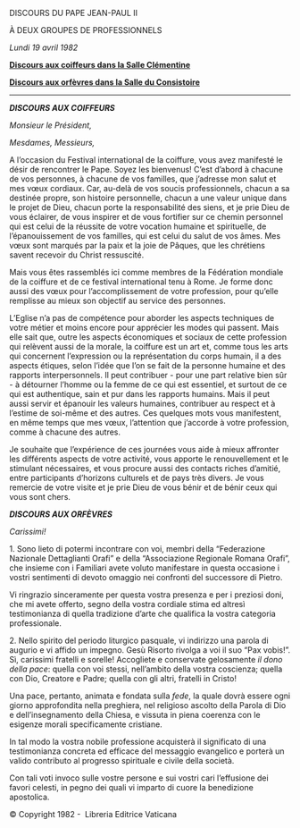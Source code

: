 DISCOURS DU PAPE JEAN-PAUL II

À DEUX GROUPES DE PROFESSIONNELS

*Lundi 19 avril 1982*

**[Discours aux coiffeurs dans la Salle Clémentine](#DISCOURS_AUX_COIFFEURS_)**

**[Discours aux orfèvres dans la Salle du Consistoire](#DISCOURS_AUX_ORF%C3%88VRES_)**

* * *

***DISCOURS AUX COIFFEURS***

*Monsieur le Président,*

*Mesdames, Messieurs,*

A l’occasion du Festival international de la coiffure, vous avez manifesté le désir de rencontrer le Pape. Soyez les bienvenus! C’est d’abord à chacune de vos personnes, à chacune de vos familles, que j’adresse mon salut et mes vœux cordiaux. Car, au-delà de vos soucis professionnels, chacun a sa destinée propre, son histoire personnelle, chacun a une valeur unique dans le projet de Dieu, chacun porte la responsabilité des siens, et je prie Dieu de vous éclairer, de vous inspirer et de vous fortifier sur ce chemin personnel qui est celui de la réussite de votre vocation humaine et spirituelle, de l’épanouissement de vos familles, qui est celui du salut de vos âmes. Mes vœux sont marqués par la paix et la joie de Pâques, que les chrétiens savent recevoir du Christ ressuscité.

Mais vous êtes rassemblés ici comme membres de la Fédération mondiale de la coiffure et de ce festival international tenu à Rome. Je forme donc aussi des vœux pour l’accomplissement de votre profession, pour qu’elle remplisse au mieux son objectif au service des personnes.

L’Eglise n’a pas de compétence pour aborder les aspects techniques de votre métier et moins encore pour apprécier les modes qui passent. Mais elle sait que, outre les aspects économiques et sociaux de cette profession qui relèvent aussi de la morale, la coiffure est un art et, comme tous les arts qui concernent l’expression ou la représentation du corps humain, il a des aspects étiques, selon l’idée que l’on se fait de la personne humaine et des rapports interpersonnels. Il peut contribuer - pour une part relative bien sûr - à détourner l’homme ou la femme de ce qui est essentiel, et surtout de ce qui est authentique, sain et pur dans les rapports humains. Mais il peut aussi servir et épanouir les valeurs humaines, contribuer au respect et à l’estime de soi-même et des autres. Ces quelques mots vous manifestent, en même temps que mes vœux, l’attention que j’accorde à votre profession, comme à chacune des autres.

Je souhaite que l’expérience de ces journées vous aide à mieux affronter les différents aspects de votre activité, vous apporte le renouvellement et le stimulant nécessaires, et vous procure aussi des contacts riches d’amitié, entre participants d’horizons culturels et de pays très divers. Je vous remercie de votre visite et je prie Dieu de vous bénir et de bénir ceux qui vous sont chers.

***DISCOURS AUX ORFÈVRES***

*Carissimi!*

1\. Sono lieto di potermi incontrare con voi, membri della “Federazione Nazionale Dettaglianti Orafi” e della “Associazione Regionale Romana Orafi”, che insieme con i Familiari avete voluto manifestare in questa occasione i vostri sentimenti di devoto omaggio nei confronti del successore di Pietro.

Vi ringrazio sinceramente per questa vostra presenza e per i preziosi doni, che mi avete offerto, segno della vostra cordiale stima ed altresì testimonianza di quella tradizione d’arte che qualifica la vostra categoria professionale.

2\. Nello spirito del periodo liturgico pasquale, vi indirizzo una parola di augurio e vi affido un impegno. Gesù Risorto rivolga a voi il suo “Pax vobis!”. Sì, carissimi fratelli e sorelle! Accogliete e conservate gelosamente *il dono della pace*: quella con voi stessi, nell’ambito della vostra coscienza; quella con Dio, Creatore e Padre; quella con gli altri, fratelli in Cristo!

Una pace, pertanto, animata e fondata sulla *fede*, la quale dovrà essere ogni giorno approfondita nella preghiera, nel religioso ascolto della Parola di Dio e dell’insegnamento della Chiesa, e vissuta in piena coerenza con le esigenze morali specificamente cristiane.

In tal modo la vostra nobile professione acquisterà il significato di una testimonianza concreta ed efficace del messaggio evangelico e porterà un valido contributo al progresso spirituale e civile della società.

Con tali voti invoco sulle vostre persone e sui vostri cari l’effusione dei favori celesti, in pegno dei quali vi imparto di cuore la benedizione apostolica.

© Copyright 1982 -  Libreria Editrice Vaticana